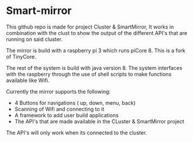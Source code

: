 # Smart-mirror

This github repo is made for project Cluster & SmartMirror, 
It works in combination with the clust to show the output of the different API's that are running on said cluster.


The mirror is build with a raspberry pi 3 which runs piCore 8. This is a fork of TinyCore.

The rest of the system is build with java version 8. 
The system interfaces with the raspberry through the use of shell scripts to make functions available like Wifi.

Currently the mirror supports the following:
 - 4 Buttons for navigations ( up, down, menu, back)
 - Scanning of Wifi and connecting to it
 - A framework to add user build applications
 - The API's that are made available in the CLuster & SmartMirror project
 
 
The API's will only work when its connected to the cluster.

